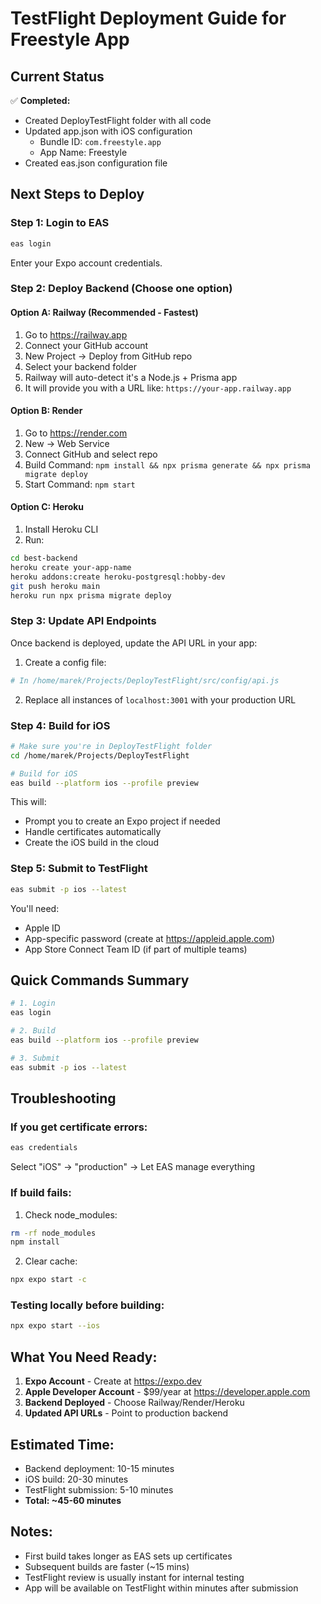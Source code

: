 # TestFlight Deployment Guide for Freestyle App

## Current Status
✅ **Completed:**
- Created DeployTestFlight folder with all code
- Updated app.json with iOS configuration
  - Bundle ID: `com.freestyle.app`
  - App Name: Freestyle
- Created eas.json configuration file

## Next Steps to Deploy

### Step 1: Login to EAS
```bash
eas login
```
Enter your Expo account credentials.

### Step 2: Deploy Backend (Choose one option)

#### Option A: Railway (Recommended - Fastest)
1. Go to https://railway.app
2. Connect your GitHub account
3. New Project → Deploy from GitHub repo
4. Select your backend folder
5. Railway will auto-detect it's a Node.js + Prisma app
6. It will provide you with a URL like: `https://your-app.railway.app`

#### Option B: Render
1. Go to https://render.com
2. New → Web Service
3. Connect GitHub and select repo
4. Build Command: `npm install && npx prisma generate && npx prisma migrate deploy`
5. Start Command: `npm start`

#### Option C: Heroku
1. Install Heroku CLI
2. Run:
```bash
cd best-backend
heroku create your-app-name
heroku addons:create heroku-postgresql:hobby-dev
git push heroku main
heroku run npx prisma migrate deploy
```

### Step 3: Update API Endpoints
Once backend is deployed, update the API URL in your app:

1. Create a config file:
```bash
# In /home/marek/Projects/DeployTestFlight/src/config/api.js
```

2. Replace all instances of `localhost:3001` with your production URL

### Step 4: Build for iOS
```bash
# Make sure you're in DeployTestFlight folder
cd /home/marek/Projects/DeployTestFlight

# Build for iOS
eas build --platform ios --profile preview
```

This will:
- Prompt you to create an Expo project if needed
- Handle certificates automatically
- Create the iOS build in the cloud

### Step 5: Submit to TestFlight
```bash
eas submit -p ios --latest
```

You'll need:
- Apple ID
- App-specific password (create at https://appleid.apple.com)
- App Store Connect Team ID (if part of multiple teams)

## Quick Commands Summary
```bash
# 1. Login
eas login

# 2. Build
eas build --platform ios --profile preview

# 3. Submit
eas submit -p ios --latest
```

## Troubleshooting

### If you get certificate errors:
```bash
eas credentials
```
Select "iOS" → "production" → Let EAS manage everything

### If build fails:
1. Check node_modules:
```bash
rm -rf node_modules
npm install
```

2. Clear cache:
```bash
npx expo start -c
```

### Testing locally before building:
```bash
npx expo start --ios
```

## What You Need Ready:
1. **Expo Account** - Create at https://expo.dev
2. **Apple Developer Account** - $99/year at https://developer.apple.com
3. **Backend Deployed** - Choose Railway/Render/Heroku
4. **Updated API URLs** - Point to production backend

## Estimated Time:
- Backend deployment: 10-15 minutes
- iOS build: 20-30 minutes
- TestFlight submission: 5-10 minutes
- **Total: ~45-60 minutes**

## Notes:
- First build takes longer as EAS sets up certificates
- Subsequent builds are faster (~15 mins)
- TestFlight review is usually instant for internal testing
- App will be available on TestFlight within minutes after submission
